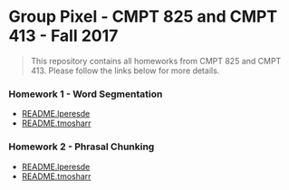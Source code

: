 # Group Pixel - CMPT 825 and CMPT 413 - Fall 2017
>This repository contains all homeworks from CMPT 825 and CMPT 413. Please follow the links below for more details.

### Homework 1 - Word Segmentation

  - [README.lperesde](./segmenter/answer/README.lperesde)
  - [README.tmosharr](./segmenter/answer/README.tmosharr)

### Homework 2 - Phrasal Chunking
  - [README.lperesde](./chunker/answer/README.lperesde)
  - [README.tmosharr](./chunker/answer/README.tmosharr)

